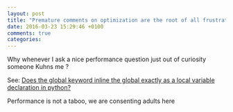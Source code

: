```yaml
---
layout: post
title: "Premature comments on optimization are the root of all frustration"
date: 2016-03-23 15:29:46 +0100
comments: true
categories:
---
```


Why whenever I ask a nice performance question just out of curiosity someone Kuhns me ?

See: [Does the global keyword inline the global exactly as a local variable declaration in python?][1]

Performance is not a taboo, we are consenting adults here

 [1]: http://stackoverflow.com/q/36178330/281545
